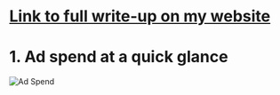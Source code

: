 # [Link to full write-up on my website](https://tmtrentmoore.wixsite.com/hellotrentonm/general-5)

# 1. Ad spend at a quick glance
![Ad Spend](https://i.imgur.com/gRTLlfW.png)

